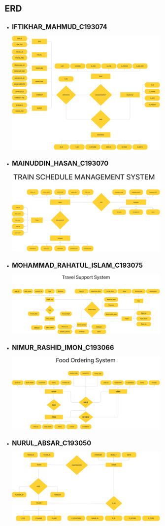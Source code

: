 # ERD

- ## IFTIKHAR_MAHMUD_C193074

  ![Alt text](IFTIKHAR_MAHMUD_C193074.svg)

- ## MAINUDDIN_HASAN_C193070

  ![Alt text](MAINUDDIN_HASAN_C193070.svg)

- ## MOHAMMAD_RAHATUL_ISLAM_C193075

  ![Alt text](MOHAMMAD_RAHATUL_ISLAM_C193075.svg)

- ## NIMUR_RASHID_IMON_C193066

  ![Alt text](NIMUR_RASHID_IMON_C193066.svg)

- ## NURUL_ABSAR_C193050

  ![Alt text](NURUL_ABSAR_C193050.svg)

